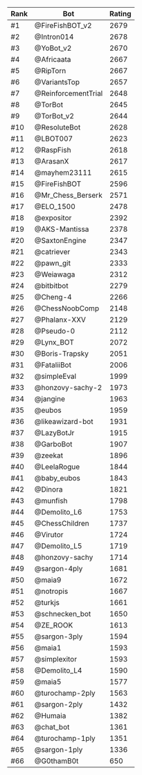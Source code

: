 Rank|Bot|Rating
---|---|---
#1|@FireFishBOT_v2|2679
#2|@Intron014|2678
#3|@YoBot_v2|2670
#4|@Africaata|2667
#5|@RipTorn|2667
#6|@VariantsTop|2657
#7|@ReinforcementTrial|2648
#8|@TorBot|2645
#9|@TorBot_v2|2644
#10|@ResoluteBot|2628
#11|@LBOT007|2623
#12|@RaspFish|2618
#13|@ArasanX|2617
#14|@mayhem23111|2615
#15|@FireFishBOT|2596
#16|@Mr_Chess_Berserk|2571
#17|@ELO_1500|2478
#18|@expositor|2392
#19|@AKS-Mantissa|2378
#20|@SaxtonEngine|2347
#21|@catriever|2343
#22|@pawn_git|2333
#23|@Weiawaga|2312
#24|@bitbitbot|2279
#25|@Cheng-4|2266
#26|@ChessNoobComp|2148
#27|@Phalanx-XXV|2129
#28|@Pseudo-0|2112
#29|@Lynx_BOT|2072
#30|@Boris-Trapsky|2051
#31|@FataliiBot|2006
#32|@simpleEval|1999
#33|@honzovy-sachy-2|1973
#34|@jangine|1963
#35|@eubos|1959
#36|@likeawizard-bot|1931
#37|@LazyBotJr|1915
#38|@GarboBot|1907
#39|@zeekat|1896
#40|@LeelaRogue|1844
#41|@baby_eubos|1843
#42|@Dinora|1821
#43|@munfish|1798
#44|@Demolito_L6|1753
#45|@ChessChildren|1737
#46|@Virutor|1724
#47|@Demolito_L5|1719
#48|@honzovy-sachy|1714
#49|@sargon-4ply|1681
#50|@maia9|1672
#51|@notropis|1667
#52|@turkjs|1661
#53|@schnecken_bot|1650
#54|@ZE_ROOK|1613
#55|@sargon-3ply|1594
#56|@maia1|1593
#57|@simplexitor|1593
#58|@Demolito_L4|1590
#59|@maia5|1577
#60|@turochamp-2ply|1563
#61|@sargon-2ply|1432
#62|@Humaia|1382
#63|@chat_bot|1361
#64|@turochamp-1ply|1351
#65|@sargon-1ply|1336
#66|@G0thamB0t|650

